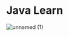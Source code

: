 # Java Learn

![unnamed (1)](https://github.com/gezginciseda/java101/assets/108260154/817d3193-1566-47d2-9325-1860646778b3)


